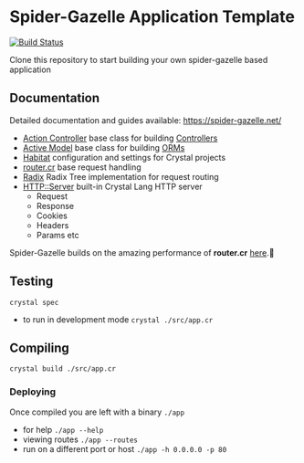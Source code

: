 # Spider-Gazelle Application Template

[![Build Status](https://travis-ci.org/spider-gazelle/spider-gazelle.svg?branch=master)](https://travis-ci.org/spider-gazelle/spider-gazelle)

Clone this repository to start building your own spider-gazelle based application

## Documentation

Detailed documentation and guides available: https://spider-gazelle.net/

* [Action Controller](https://github.com/spider-gazelle/action-controller) base class for building [Controllers](http://guides.rubyonrails.org/action_controller_overview.html)
* [Active Model](https://github.com/spider-gazelle/active-model) base class for building [ORMs](https://en.wikipedia.org/wiki/Object-relational_mapping)
* [Habitat](https://github.com/luckyframework/habitat) configuration and settings for Crystal projects
* [router.cr](https://github.com/tbrand/router.cr) base request handling
* [Radix](https://github.com/luislavena/radix) Radix Tree implementation for request routing
* [HTTP::Server](https://crystal-lang.org/api/latest/HTTP/Server.html) built-in Crystal Lang HTTP server
  * Request
  * Response
  * Cookies
  * Headers
  * Params etc


Spider-Gazelle builds on the amazing performance of **router.cr** [here](https://github.com/tbrand/which_is_the_fastest).:rocket:


## Testing

`crystal spec`

* to run in development mode `crystal ./src/app.cr`

## Compiling

`crystal build ./src/app.cr`

### Deploying

Once compiled you are left with a binary `./app`

* for help `./app --help`
* viewing routes `./app --routes`
* run on a different port or host `./app -h 0.0.0.0 -p 80`
